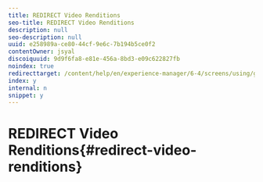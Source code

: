 ```yaml
---
title: REDIRECT Video Renditions
seo-title: REDIRECT Video Renditions
description: null
seo-description: null
uuid: e258989a-ce80-44cf-9e6c-7b194b5ce0f2
contentOwner: jsyal
discoiquuid: 9d9f6fa8-e81e-456a-8bd3-e09c622827fb
noindex: true
redirecttarget: /content/help/en/experience-manager/6-4/screens/using/generating-renditions
index: y
internal: n
snippet: y
---
```


# REDIRECT Video Renditions{#redirect-video-renditions}

